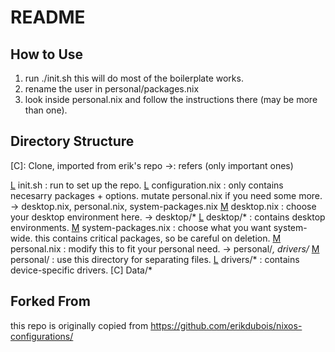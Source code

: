 # README

## How to Use

1. run ./init.sh this will do most of the boilerplate works.
2. rename the user in personal/packages.nix
3. look inside personal.nix and follow the instructions there (may be more than one).

## Directory Structure

[M]: Mutable (.gitignore'd, make changes in these files)
[L]: Locked (you shouldn't make changes in these files unless necesarry)
[C]: Clone, imported from erik's repo
->: refers (only important ones)

[L] init.sh : run to set up the repo.
[L] configuration.nix : only contains necesarry packages + options. mutate personal.nix if you need some more.
-> desktop.nix, personal.nix, system-packages.nix
[M] desktop.nix : choose your desktop environment here.
-> desktop/*
[L] desktop/* : contains desktop environments.
[M] system-packages.nix : choose what you want system-wide. this contains critical packages, so be careful on deletion.
[M] personal.nix : modify this to fit your personal need.
-> personal/*, drivers/*
[M] personal/ : use this directory for separating files.
[L] drivers/* : contains device-specific drivers.
[C] Data/*

## Forked From

this repo is originally copied from https://github.com/erikdubois/nixos-configurations/

